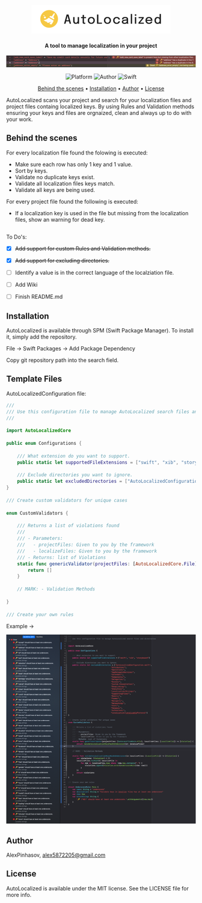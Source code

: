 
<p align="center">
<img src="/Images/AutoLocalizedLogo.png" width="370" height="77">
</p>
<h4 align="center">A tool to manage localization in your project</h4>
<p align="center">
<img src="/Images/Example.png">
</p>

<p align="center">
  <img alt="Platform" src="https://img.shields.io/cocoapods/p/EqualableGeneric.svg">
  <img alt="Author" src="https://img.shields.io/badge/author-Alex Pinhasov-blue.svg">
  <img alt="Swift" src="https://img.shields.io/badge/swift-5.0%2B-orange.svg">
</p>

<p align="center">
  <a href="#behindthescenes">Behind the scenes</a> •
  <a href="#installation">Installation</a> •
  <a href="#author">Author</a> •
  <a href="#license">License</a>
</p>

AutoLocalized scans your project and search for your localization files and project files containg localized keys.
By using Rules and Validation methods ensuring your keys and files are orgnaized, clean and always up to do with your work.
## Behind the scenes

For every localization file found the folowing is executed:
- Make sure each row has only 1 key and 1 value.
- Sort by keys.
- Validate no duplicate keys exist.
- Validate all localization files keys match.
- Validate all keys are being used.

For every project file found the following is executed:
- If a localization key is used in the file but missing from the localization files, show an warning for dead key.
##
To Do's:
- [x] ~~Add support for custom Rules and Validation methods.~~
- [x] ~~Add support for excluding directories.~~
- [ ] Identify a value is in the correct language of the localziation file.
- [ ] Add Wiki
- [ ] Finish README.md


## Installation

AutoLocalized is available through SPM (Swift Package Manager). To install
it, simply add the repository.

File -> Swift Packages -> Add Package Dependency

Copy git repository path into the search field.

## Template Files
AutoLocalizedConfiguration file:

```swift
///
/// Use this configuration file to manage AutoLocalized search files and directories
///

import AutoLocalizedCore

public enum Configurations {

    /// What extension do you want to support.
    public static let supportedFileExtensions = ["swift", "xib", "storyboard"]

    /// Exclude directories you want to ignore.
    public static let excludedDirectories = ["AutoLocalizedConfiguration.swift"]
}

/// Create custom validators for unique cases

enum CustomValidators {

    /// Returns a list of violations found
    ///
    /// - Parameters:
    ///   - projectFiles: Given to you by the framework
    ///   - localizeFiles: Given to you by the framework
    /// - Returns: list of Violations
    static func genericValidator(projectFiles: [AutoLocalizedCore.File], localizeFiles: [LocalizeFile]) -> [Violation] {
        return []
    }

    // MARK: - Validation Methods

}

/// Create your own rules

```

Example -> 

![GitHub Logo](/Images/configurationFileExample.png)


## Author

AlexPinhasov, alex5872205@gmail.com

## License

AutoLocalized is available under the MIT license. See the LICENSE file for more info.

